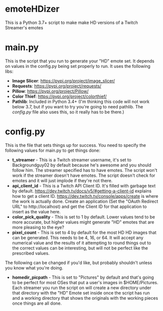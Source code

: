# emoteHDizer
This is a Python 3.7+ script to make make HD versions of a Twitch Streamer's emotes

main.py
================================================================================
This is the script that you run to generate your "HD" emote set. It depends on values in the config.py being set properly to run. It uses the following libs:

- **Image Slicer**: https://pypi.org/project/image_slicer/
- **Requests**: https://pypi.org/project/requests/
- **Pillow**: https://pypi.org/project/Pillow/
- **Color Thief**: https://pypi.org/project/colorthief/
- **Pathlib**: Included in Python 3.4+ (I'm thinking this code will not work below 3.7, but if you want to try you're going to need pathlib. The _config.py_ file also uses this, so it really has to be there.)


config.py
================================================================================
This is the file that sets things up for success. You need to specify the following values for main.py to get things done:

- **t_streamer** - This is a Twitch streamer username, it's set to Backgroundguy02 by default because he's awesome and you should follow him. The streamer specified has to have emotes. The script won't work if the streamer doesn't have emotes. The script doesn't check for emotes and it will just implode if they're not there.
- **api_client_id** - This is a Twitch API Client ID. It's filled with garbage text by default. https://dev.twitch.tv/docs/v5/#getting-a-client-id explains how to get a client ID. https://dev.twitch.tv/console/apps/create is where the work is actually done. Create an application (Set the "OAuth Redirect URL" to http://localhost) and get the Client ID for that application to insert as the value here.
- **color_pick_quality** - This is set to 1 by default. Lower values tend to be more accurate, but higher values might generate "HD" emotes that are more pleasing to the eye?
- **pixel_count** - This is set to 4 by default for the most HD HD images that can be generated. This needs to be 4, 16, or 64. It will accept any numerical value and the results of it attempting to round things out to the correct values can be interesting, but will not be perfect like the prescribed values.

The following can be changed if you'd like, but probably shouldn't unless you know what you're doing.

- **homedir_picpath** - This is set to "Pictures" by default and that's going to be perfect for most OSes that put a user's images in $HOME/Pictures. Each streamer you run the script on will create a new directory under that directory with the "HD" Emote set inside once the script has run and a working directory that shows the originals with the working pieces once things are all done.
